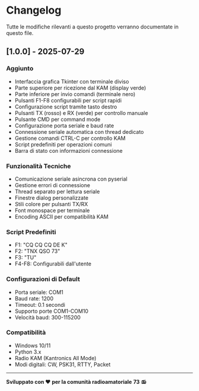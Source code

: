 # Changelog

Tutte le modifiche rilevanti a questo progetto verranno documentate in questo file.

## [1.0.0] - 2025-07-29

### Aggiunto
- Interfaccia grafica Tkinter con terminale diviso
- Parte superiore per ricezione dal KAM (display verde)
- Parte inferiore per invio comandi (terminale nero)
- Pulsanti F1-F8 configurabili per script rapidi
- Configurazione script tramite tasto destro
- Pulsanti TX (rosso) e RX (verde) per controllo manuale
- Pulsante CMD per command mode
- Configurazione porta seriale e baud rate
- Connessione seriale automatica con thread dedicato
- Gestione comandi CTRL-C per controllo KAM
- Script predefiniti per operazioni comuni
- Barra di stato con informazioni connessione

### Funzionalità Tecniche
- Comunicazione seriale asincrona con pyserial
- Gestione errori di connessione
- Thread separato per lettura seriale
- Finestre dialog personalizzate
- Stili colore per pulsanti TX/RX
- Font monospace per terminale
- Encoding ASCII per compatibilità KAM

### Script Predefiniti
- F1: "CQ CQ CQ DE <CALL> <CALL> K"
- F2: "TNX QSO 73"
- F3: "TU"
- F4-F8: Configurabili dall'utente

### Configurazioni di Default
- Porta seriale: COM1
- Baud rate: 1200
- Timeout: 0.1 secondi
- Supporto porte COM1-COM10
- Velocità baud: 300-115200

### Compatibilità
- Windows 10/11
- Python 3.x
- Radio KAM (Kantronics All Mode)
- Modi digitali: CW, PSK31, RTTY, Packet

---

**Sviluppato con ❤️ per la comunità radioamatoriale**
**73** 📻
